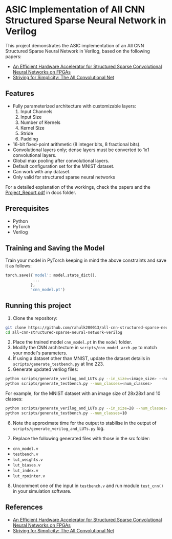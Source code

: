# ASIC Implementation of All CNN Structured Sparse Neural Network in Verilog

This project demonstrates the ASIC implementation of an All CNN Structured Sparse Neural Network in Verilog, based on the following papers:
- [An Efficient Hardware Accelerator for Structured Sparse Convolutional Neural Networks on FPGAs](https://arxiv.org/abs/2001.01955)
- [Striving for Simplicity: The All Convolutional Net](https://arxiv.org/abs/1412.6806)

## Features
- Fully parameterized architecture with customizable layers:
  1. Input Channels
  2. Input Size
  3. Number of Kernels
  4. Kernel Size
  5. Stride
  6. Padding
- 16-bit fixed-point arithmetic (8 integer bits, 8 fractional bits).
- Convolutional layers only; dense layers must be converted to 1x1 convolutional layers.
- Global max pooling after convolutional layers.
- Default configuration set for the MNIST dataset.
- Can work with any dataset.
- Only valid for structured sparse neural networks

For a detailed explanation of the workings, check the papers and the [Project_Report.pdf](docs/Project_Report.pdf) in docs folder.

## Prerequisites
- Python
- PyTorch
- Verilog

## Training and Saving the Model
Train your model in PyTorch keeping in mind the above constraints and save it as follows:
```python
torch.save({'model': model.state_dict(),
            ...
           },
           'cnn_model.pt')
```

## Running this project
1. Clone the repository:
  ``` bash
  git clone https://github.com/rahulk200013/all-cnn-structured-sparse-neural-network-verilog.git
  cd all-cnn-structured-sparse-neural-network-verilog
  ```
2. Place the trained model `cnn_model.pt` in the `model` folder.
3. Modify the CNN architecture in `scripts/cnn_model_arch.py` to match your model's parameters.
4. If using a dataset other than MNIST, update the dataset details in `scripts/generate_testbench.py` at line 223.
5. Generate updated verilog files:
  ``` sh
  python scripts/generate_verilog_and_LUTs.py --in_size=<image_size> --num_classes=<num_classes>
  python scripts/generate_testbench.py --num_classes=<num_classes>
  ```
  For example, for the MNIST dataset with an image size of 28x28x1 and 10 classes:
  ``` sh
  python scripts/generate_verilog_and_LUTs.py --in_size=28 --num_classes=10
  python scripts/generate_testbench.py --num_classes=10
  ```
6. Note the approximate time for the output to stabilise in the output of `scripts/generate_verilog_and_LUTs.py` log.
   
7. Replace the following generated files with those in the src folder:
  - `cnn_model.v`
  - `testbench.v`
  - `lut_weights.v`
  - `lut_biases.v`
  - `lut_index.v`
  - `lut_rpointer.v`

8. Uncomment one of the input in `testbench.v` and run module `test_cnn()` in your simulation software.
 
## References
- [An Efficient Hardware Accelerator for Structured Sparse Convolutional Neural Networks on FPGAs](https://arxiv.org/abs/2001.01955)
- [Striving for Simplicity: The All Convolutional Net](https://arxiv.org/abs/1412.6806)




